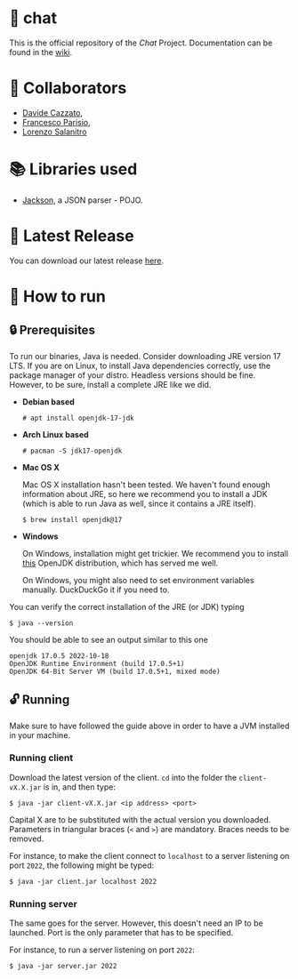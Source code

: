 # 💬 chat
This is the official repository of the *Chat* Project. 
Documentation can be found in the [wiki](https://github.com/hotbrightsunshine/chat/wiki).

# 👥 Collaborators
- [Davide Cazzato](https://github.com/Deivv77),
- [Francesco Parisio](https://github.com/hotbrightsunshine),
- [Lorenzo Salanitro](https://github.com/LorenzoSalanitro)

# 📚 Libraries used
- [Jackson](https://github.com/FasterXML/jackson), a JSON parser - POJO.

# 🎊 Latest Release
You can download our latest release [here](https://github.com/hotbrightsunshine/chat/releases/tag/v0.1.1).

# 🔮 How to run
## 🔒 Prerequisites 
To run our binaries, Java is needed. Consider downloading JRE version 17 LTS. If you are on Linux, to install Java dependencies correctly, use the package manager of your distro.
Headless versions should be fine. However, to be sure, install a complete JRE like we did. 

+ **Debian based**
    ```
    # apt install openjdk-17-jdk
    ```
+ **Arch Linux based** 
    ```
    # pacman -S jdk17-openjdk
    ```
+ **Mac OS X**
    
    Mac OS X installation hasn't been tested. We haven't found enough information about JRE, so here we recommend you to install a JDK (which is able to run Java as well, since it contains a JRE itself).
    ```
    $ brew install openjdk@17
    ```

+ **Windows**

    On Windows, installation might get trickier. We recommend you to install [this](https://www.azul.com/downloads/?version=java-17-lts&os=windows&package=jdk) OpenJDK distribution, which has served me well.

    On Windows, you might also need to set environment variables manually. DuckDuckGo it if you need to.

You can verify the correct installation of the JRE (or JDK) typing 
```
$ java --version
```

You should be able to see an output similar to this one
```
openjdk 17.0.5 2022-10-18
OpenJDK Runtime Environment (build 17.0.5+1)
OpenJDK 64-Bit Server VM (build 17.0.5+1, mixed mode)
```

## 🔓 Running

Make sure to have followed the guide above in order to have a JVM installed in your machine. 

### Running client

Download the latest version of the client. `cd` into the folder the `client-vX.X.jar` is in, and then type: 
```
$ java -jar client-vX.X.jar <ip address> <port>
```
Capital X are to be substituted with the actual version you downloaded. Parameters in triangular braces (`<` and `>`) are mandatory. Braces needs to be removed. 

For instance, to make the client connect to `localhost` to a server listening on port `2022`, the following might be typed:
```
$ java -jar client.jar localhost 2022
```

### Running server

The same goes for the server. However, this doesn't need an IP to be launched. Port is the only parameter that has to be specified. 

For instance, to run a server listening on port `2022`:
```
$ java -jar server.jar 2022
``` 